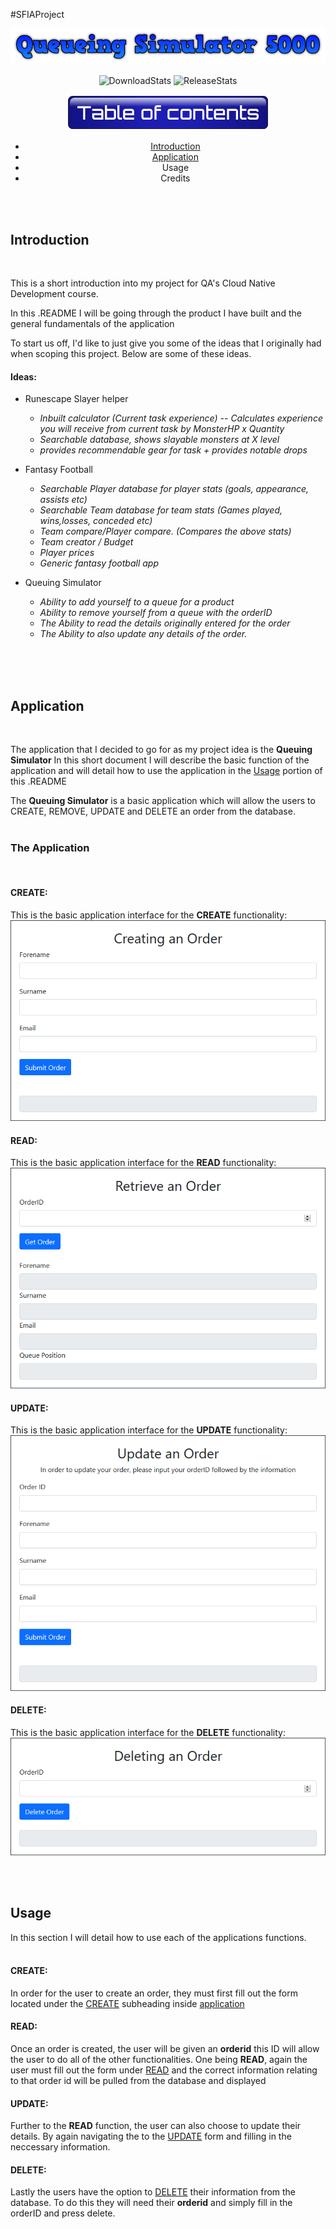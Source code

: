 #SFIAProject

<p align="center">
  <img src="images/MainHeader.png" alt="MainBanner">
</p>

<!--- Code for Shields.io buttons --->

<p align="center">
   <img src ="https://img.shields.io/github/downloads/HaychBe/SFIA1Project/total?color=blue&logo=GitHub" alt="DownloadStats"/>
   <img src ="https://img.shields.io/github/v/release/HaychBe/SFIA1Project?color=blue&logo=GitHub&style=flat-square" alt="ReleaseStats"/>
</p>

<p align="center">
  <img src ="images/ToCTitle.png" alt="Table of contents">
</p>

<div align="center">
  <ul>
    <li><a href="#Introduction">Introduction</a></li>
    <li><a href="#Application">Application</a></li>
    <li>Usage</li>
    <li>Credits</li>
  </ul>
</div>

<br>
<br>

<h2 id="Introduction">Introduction</h2>
<br>

This is a short introduction into my project for QA's Cloud Native Development course.

In this .README I will be going through the product I have built and the general fundamentals of the application

To start us off, I'd like to just give you some of the ideas that I originally had when scoping this project. Below are some of these ideas.


#### Ideas:
* Runescape Slayer helper
  * _Inbuilt calculator (Current task experience) -- Calculates experience you will receive from current task by MonsterHP x Quantity_
  * _Searchable database, shows slayable monsters at X level_
  * _provides recommendable gear for task + provides notable drops_

* Fantasy Football
  * _Searchable Player database for player stats (goals, appearance, assists etc)_
  * _Searchable Team database for team stats (Games played, wins,losses, conceded etc)_
  * _Team compare/Player compare. (Compares the above stats)_
  * _Team creator / Budget_
  * _Player prices_
  * _Generic fantasy football app_

* Queuing Simulator
  * _Ability to add yourself to a queue for a product_
  * _Ability to remove yourself from a queue with the orderID_
  * _The Ability to read the details originally entered for the order_
  * _The Ability to also update any details of the order._
 <br>
 <br>
 <br>

<h2 id="Application">Application</h2>
<br>

The application that I decided to go for as my project idea is the **Queuing Simulator** In this short document I will describe the basic function of the application and will detail how to use the application in the <a href="#Usage">Usage</a> portion of this .README

The **Queuing Simulator** is a basic application which will allow the users to CREATE, REMOVE, UPDATE and DELETE an order from the database. 
<br>
<br>

### **The Application**
<br>

<h4 id="CREATE"><b>CREATE:</b></h4>

This is the basic application interface for the **CREATE** functionality:
<img src="images/App/CREATE.png">

<h4 id="READ"><b>READ:</b></h4>

This is the basic application interface for the **READ** functionality:
<img src="images/App/READ.png">

<h4 id="UPDATE"><b>UPDATE:</b></h4>

This is the basic application interface for the **UPDATE** functionality:
<img src="images/App/UPDATE.png">

<h4 id="DELETE"><b>DELETE:</b></h4>

This is the basic application interface for the **DELETE** functionality:
<img src="images/App/DELETE.png">

<br>
<br>

<h2 id="Usage">Usage</h2>

In this section I will detail how to use each of the applications functions.
<br>
<br>

#### **CREATE:**
In order for the user to create an order, they must first fill out the form located under the <a href="#CREATE">CREATE</a> subheading inside <a href="#Application">application</a>


#### **READ:**
Once an order is created, the user will be given an **orderid** this ID will allow the user to do all of the other functionalities. One being **READ**, again the user must fill out the form under <a href="#READ">READ</a> and the correct information relating to that order id will be pulled from the database and displayed


#### **UPDATE:**
Further to the **READ** function, the user can also choose to update their details. By again navigating the to the <a href="#UPDATE">UPDATE</a> form and filling in the neccessary information.

#### **DELETE:**
Lastly the users have the option to <a href="#DELETE">DELETE</a> their information from the database. To do this they will need their **orderid** and simply fill in the orderID and press delete.






